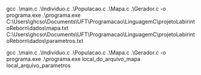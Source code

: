 gcc .\main.c .\Individuo.c .\Populacao.c .\Mapa.c .\Gerador.c -o programa.exe
.\programa.exe C:\Users\ghcso\Documents\UFT\Programacao\LinguagemC\projetoLabirintoReborn\dados\mapa.txt C:\Users\ghcso\Documents\UFT\Programacao\LinguagemC\projetoLabirintoReborn\dados\parametros.txt

gcc .\main.c .\Individuo.c .\Populacao.c .\Mapa.c .\Gerador.c  -o programa.exe
.\programa.exe local_do_arquivo_mapa local_arquivo_parametros